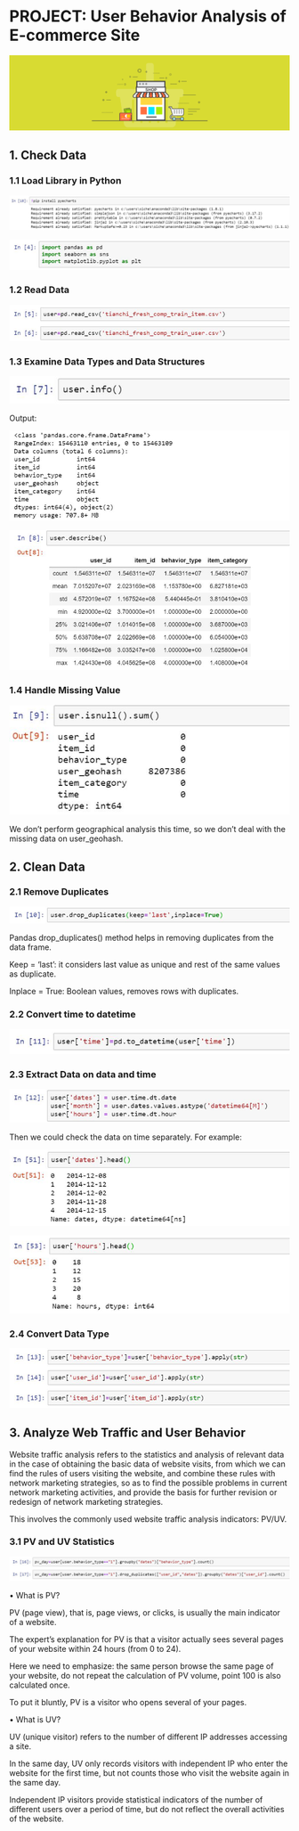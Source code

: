 # PROJECT: User Behavior Analysis of E-commerce Site
![E](https://github.com/sichensong-99/Analysis-Projects/blob/master/Pics/WeChat%20Image_20200817012454.png)

## 1. Check Data

### 1.1 Load Library in Python
![E-1](https://github.com/sichensong-99/Analysis-Projects/blob/master/Pics/E-1.jpg)

![E-2](https://github.com/sichensong-99/Analysis-Projects/blob/master/Pics/E-2.jpg)

### 1.2 Read Data
![E-3](https://github.com/sichensong-99/Analysis-Projects/blob/master/Pics/E-3.jpg)

### 1.3 Examine Data Types and Data Structures
![E-4](https://github.com/sichensong-99/Analysis-Projects/blob/master/Pics/E-4.jpg)

Output:

![E-5](https://github.com/sichensong-99/Analysis-Projects/blob/master/Pics/E-5.jpg)

![E-6](https://github.com/sichensong-99/Analysis-Projects/blob/master/Pics/E-6.jpg)

### 1.4 Handle Missing Value

![E-7](https://github.com/sichensong-99/Analysis-Projects/blob/master/Pics/E-7.jpg)

We don’t perform geographical analysis this time, so we don’t deal with the missing data on user_geohash.

## 2. Clean Data

### 2.1 Remove Duplicates

![E-8](https://github.com/sichensong-99/Analysis-Projects/blob/master/Pics/E-8.jpg)

Pandas drop_duplicates() method helps in removing duplicates from the data frame. 

Keep = ‘last’: it considers last value as unique and rest of the same values as duplicate.

Inplace = True: Boolean values, removes rows with duplicates.

### 2.2 Convert time to datetime 

![E-9](https://github.com/sichensong-99/Analysis-Projects/blob/master/Pics/E-9.jpg)

### 2.3 Extract Data on data and time

![E-10](https://github.com/sichensong-99/Analysis-Projects/blob/master/Pics/E-10.jpg)

Then we could check the data on time separately. For example: 

![E-11](https://github.com/sichensong-99/Analysis-Projects/blob/master/Pics/E-11.jpg)

![E-12](https://github.com/sichensong-99/Analysis-Projects/blob/master/Pics/E-12.jpg)

### 2.4 Convert Data Type

![E-13](https://github.com/sichensong-99/Analysis-Projects/blob/master/Pics/E-13.jpg)

## 3. Analyze Web Traffic and User Behavior

Website traffic analysis refers to the statistics and analysis of relevant data in the case of obtaining the basic data of website visits, from which we can find the rules of users visiting the website, and combine these rules with network marketing strategies, so as to find the possible problems in current network marketing activities, and provide the basis for further revision or redesign of network marketing strategies. 

This involves the commonly used website traffic analysis indicators: PV/UV.

### 3.1 PV and UV Statistics

![E-14](https://github.com/sichensong-99/Analysis-Projects/blob/master/Pics/E-14.jpg)

• What is PV?

PV (page view), that is, page views, or clicks, is usually the main indicator of a website.

The expert’s explanation for PV is that a visitor actually sees several pages of your website within 24 hours (from 0 to 24). 

Here we need to emphasize: the same person browse the same page of your website, do not repeat the calculation of PV volume, point 100 is also calculated once. 

To put it bluntly, PV is a visitor who opens several of your pages.

• What is UV?

UV (unique visitor) refers to the number of different IP addresses accessing a site.

In the same day, UV only records visitors with independent IP who enter the website for the first time, but not counts those who visit the website again in the same day.

Independent IP visitors provide statistical indicators of the number of different users over a period of time, but do not reflect the overall activities of the website.
